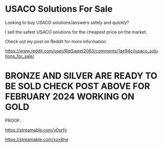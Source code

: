 # USACO Solutions For Sale

Looking to buy USACO solutions/answers safely and quickly?

I sell the safest USACO solutions for the cheapest price on the market.

Check out my post on Reddit for more information.

https://www.reddit.com/user/RipSweet2063/comments/1ae94cj/usaco_solutions_for_sale/


# BRONZE AND SILVER ARE READY TO BE SOLD CHECK POST ABOVE FOR FEBRUARY 2024 WORKING ON GOLD

PROOF:

https://streamable.com/v0prfy

https://streamable.com/xzx8he
